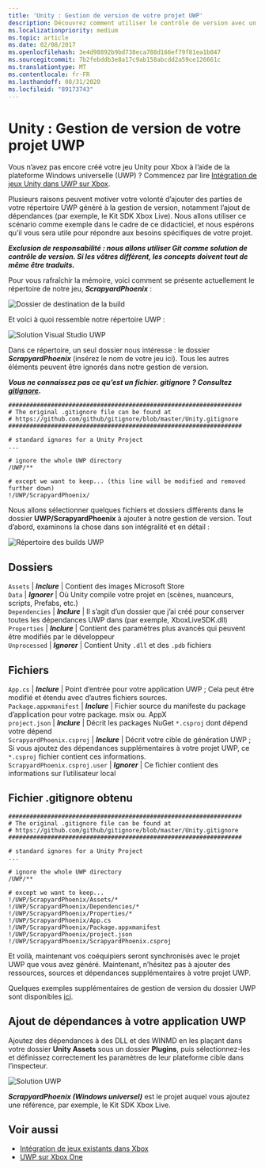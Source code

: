 ```yaml
---
title: 'Unity : Gestion de version de votre projet UWP'
description: Découvrez comment utiliser le contrôle de version avec un jeu Unity pour Xbox à l’aide de la plateforme Windows universelle (UWP).
ms.localizationpriority: medium
ms.topic: article
ms.date: 02/08/2017
ms.openlocfilehash: 3e4d98892b9bd738eca788d166ef79f81ea1b047
ms.sourcegitcommit: 7b2febddb3e8a17c9ab158abcdd2a59ce126661c
ms.translationtype: MT
ms.contentlocale: fr-FR
ms.lasthandoff: 08/31/2020
ms.locfileid: "89173743"
---
```

# <a name="unity-version-control-your-uwp-project"></a>Unity : Gestion de version de votre projet UWP

Vous n’avez pas encore créé votre jeu Unity pour Xbox à l’aide de la plateforme Windows universelle (UWP) ?  Commencez par lire [Intégration de jeux Unity dans UWP sur Xbox](development-lanes-unity.md).

Plusieurs raisons peuvent motiver votre volonté d’ajouter des parties de votre répertoire UWP généré à la gestion de version, notamment l’ajout de dépendances (par exemple, le Kit SDK Xbox Live).  Nous allons utiliser ce scénario comme exemple dans le cadre de ce didacticiel, et nous espérons qu’il vous sera utile pour répondre aux besoins spécifiques de votre projet.

***Exclusion de responsabilité : nous allons utiliser Git comme solution de contrôle de version.  Si les vôtres diffèrent, les concepts doivent tout de même être traduits.***

Pour vous rafraîchir la mémoire, voici comment se présente actuellement le répertoire de notre jeu, ***ScrapyardPhoenix*** :

![Dossier de destination de la build](images/build-destination.png)

Et voici à quoi ressemble notre répertoire UWP :

![Solution Visual Studio UWP](images/uwp-vs-solution.png)

Dans ce répertoire, un seul dossier nous intéresse : le dossier ***ScrapyardPhoenix*** (insérez le nom de votre jeu ici).  Tous les autres éléments peuvent être ignorés dans notre gestion de version.

***Vous ne connaissez pas ce qu’est un fichier. gitignore ?  Consultez [gitignore](https://git-scm.com/docs/gitignore).***

    ##################################################################
    # The original .gitignore file can be found at
    # https://github.com/github/gitignore/blob/master/Unity.gitignore
    ##################################################################

    # standard ignores for a Unity Project
    ...

    # ignore the whole UWP directory
    /UWP/**

    # except we want to keep... (this line will be modified and removed further down)
    !/UWP/ScrapyardPhoenix/

Nous allons sélectionner quelques fichiers et dossiers différents dans le dossier **UWP/ScrapyardPhoenix** à ajouter à notre gestion de version.  Tout d’abord, examinons la chose dans son intégralité et en détail :

![Répertoire des builds UWP](images/uwp-build-directory.png)  

## <a name="folders"></a>Dossiers  

`Assets` | ***Inclure*** | Contient des images Microsoft Store  
`Data`   | ***Ignorer*** | Où Unity compile votre projet en (scènes, nuanceurs, scripts, Prefabs, etc.)  
`Dependencies` | ***Inclure*** | Il s’agit d’un dossier que j’ai créé pour conserver toutes les dépendances UWP dans (par exemple, XboxLiveSDK.dll)  
`Properties` | ***Inclure*** | Contient des paramètres plus avancés qui peuvent être modifiés par le développeur  
`Unprocessed` | ***Ignorer*** | Contient Unity `.dll` et des `.pdb` fichiers  

## <a name="files"></a>Fichiers  

`App.cs` | ***Inclure*** | Point d’entrée pour votre application UWP ; Cela peut être modifié et étendu avec d’autres fichiers sources.  
`Package.appxmanifest` | ***Inclure*** | Fichier source du manifeste du package d’application pour votre package. msix ou. AppX  
`project.json` | ***Inclure*** | Décrit les packages NuGet `*.csproj` dont dépend votre dépend  
`ScrapyardPhoenix.csproj` | ***Inclure*** | Décrit votre cible de génération UWP ; Si vous ajoutez des dépendances supplémentaires à votre projet UWP, ce `*.csproj` fichier contient ces informations.  
`ScrapyardPhoenix.csproj.user` | ***Ignorer*** | Ce fichier contient des informations sur l’utilisateur local

## <a name="resulting-gitignore"></a>Fichier .gitignore obtenu

    ##################################################################
    # The original .gitignore file can be found at
    # https://github.com/github/gitignore/blob/master/Unity.gitignore
    ##################################################################

    # standard ignores for a Unity Project
    ...

    # ignore the whole UWP directory
    /UWP/**

    # except we want to keep...
    !/UWP/ScrapyardPhoenix/Assets/*
    !/UWP/ScrapyardPhoenix/Dependencies/*
    !/UWP/ScrapyardPhoenix/Properties/*
    !/UWP/ScrapyardPhoenix/App.cs
    !/UWP/ScrapyardPhoenix/Package.appxmanifest
    !/UWP/ScrapyardPhoenix/project.json
    !/UWP/ScrapyardPhoenix/ScrapyardPhoenix.csproj

Et voilà, maintenant vos coéquipiers seront synchronisés avec le projet UWP que vous avez généré. Maintenant, n’hésitez pas à ajouter des ressources, sources et dépendances supplémentaires à votre projet UWP.

Quelques exemples supplémentaires de gestion de version du dossier UWP sont disponibles [ici](https://bitbucket.org/Unity-Technologies/windowsstoreappssamples/overview).

## <a name="adding-dependencies-to-your-uwp-app"></a>Ajout de dépendances à votre application UWP

Ajoutez des dépendances à des DLL et des WINMD en les plaçant dans votre dossier **Unity Assets** sous un dossier **Plugins**, puis sélectionnez-les et définissez correctement les paramètres de leur plateforme cible dans l’inspecteur.

![Solution UWP](images/uwp-solution.PNG)

***ScrapyardPhoenix (Windows universel)*** est le projet auquel vous ajoutez une référence, par exemple, le Kit SDK Xbox Live.

## <a name="see-also"></a>Voir aussi
- [Intégration de jeux existants dans Xbox](development-lanes-landing.md)
- [UWP sur Xbox One](index.md)
